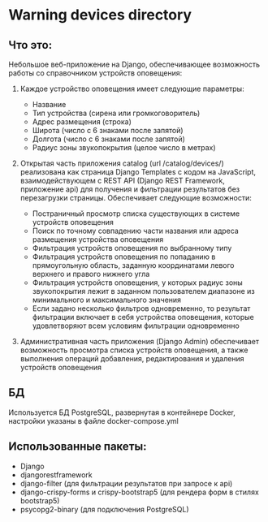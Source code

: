 # Warning devices directory

## Что это:
Небольшое веб-приложение на Django, обеспечивающее возможность работы со справочником устройств оповещения:

1. Каждое устройство оповещения имеет следующие параметры:
    - Название
    - Тип устройства (сирена или громкоговоритель)
    - Адрес размещения (строка)
    - Широта (число с 6 знаками после запятой)
    - Долгота (число с 6 знаками после запятой)
    - Радиус зоны звукопокрытия (целое число в метрах)

2. Открытая часть приложения catalog (url /catalog/devices/) реализована как страница Django Templates с кодом на JavaScript, взаимодействующем с REST API (Django REST Framework, приложение api) для получения и фильтрации результатов без перезагрузки страницы.
Обеспечивает следующие возможности:
    - Постраничный просмотр списка существующих в системе устройств оповещения
    - Поиск по точному совпадению части названия или адреса размещения устройства оповещения
    - Фильтрация устройств оповещения по выбранному типу
    - Фильтрация устройств оповещения по попаданию в прямоугольную область, заданную координатами левого верхнего и правого нижнего угла
    - Фильтрация устройств оповещения, у которых радиус зоны звукопокрытия лежит в заданном пользователем диапазоне из минимального и максимального значения
    - Если задано несколько фильтров одновременно, то результат фильтрации включает в себя устройства оповещения, которые удовлетворяют всем условиям фильтрации одновременно

3. Административная часть приложения (Django Admin) обеспечивает возможность просмотра списка устройств оповещения, а также выполнения операций добавления, редактирования и удаления устройств оповещения

## БД
Используется БД PostgreSQL, развернутая в контейнере Docker, настройки указаны в файле docker-compose.yml

## Использованные пакеты:
+ Django
+ djangorestframework
+ django-filter (для фильтрации результатов при запросе к api)
+ django-crispy-forms и crispy-bootstrap5 (для рендера форм в стилях bootstrap5)
+ psycopg2-binary (для подключения PostgreSQL)
